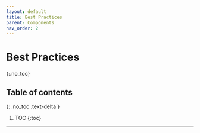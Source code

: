 ```yaml
---
layout: default
title: Best Practices
parent: Components
nav_order: 2
---
```


# Best Practices
{:.no_toc}

## Table of contents
{: .no_toc .text-delta }

1. TOC
{:toc}

---
